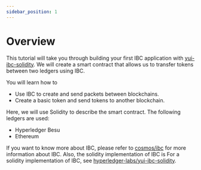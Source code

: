 ```yaml
---
sidebar_position: 1
---
```


# Overview

This tutorial will take you through building your first IBC application with [yui-ibc-solidity](https://github.com/hyperledger-labs/yui-ibc-solidity).
We will create a smart contract that allows us to transfer tokens between two ledgers using IBC.

You will learn how to
- Use IBC to create and send packets between blockchains.
- Create a basic token and send tokens to another blockchain.

Here, we will use Solidity to describe the smart contract.
The following ledgers are used:
- Hyperledger Besu
- Ethereum

If you want to know more about IBC, please refer to
[cosmos/ibc](https://github.com/cosmos/ibc)
for more information about IBC.
Also, the solidity implementation of IBC is
For a solidity implementation of IBC, see [hyperledger-labs/yui-ibc-solidity](https://github.com/hyperledger-labs/yui-ibc-solidity).

